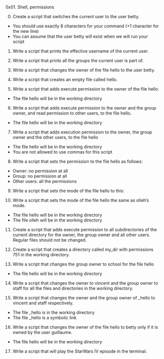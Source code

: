 0x01. Shell, permissions

0. Create a script that switches the current user to the user betty.

- You should use exactly 8 characters for your command (+1 character for the new line)
- You can assume that the user betty will exist when we will run your script

1. Write a script that prints the effective username of the current user.

2. Write a script that prints all the groups the current user is part of.

3. Write a script that changes the owner of the file hello to the user betty.

4. Write a script that creates an empty file called hello.

5. Write a script that adds execute permission to the owner of the file hello.

- The file hello will be in the working directory

6. Write a script that adds execute permission to the owner and the group owner, and read permission to other users, to the file hello.

- The file hello will be in the working directory

7. Write a script that adds execution permission to the owner, the group owner and the other users, to the file hello

- The file hello will be in the working directory
- You are not allowed to use commas for this script

8. Write a script that sets the permission to the file hello as follows:

- Owner: no permission at all
- Group: no permission at all
- Other users: all the permissions

9. Write a script that sets the mode of the file hello to this:

10. Write a script that sets the mode of the file hello the same as olleh’s mode.

- The file hello will be in the working directory
- The file olleh will be in the working directory

11. Create a script that adds execute permission to all subdirectories of the current directory for the owner, the group owner and all other users.
Regular files should not be changed.

12. Create a script that creates a directory called my_dir with permissions 751 in the working directory.

13. Write a script that changes the group owner to school for the file hello

- The file hello will be in the working directory

14. Write a script that changes the owner to vincent and the group owner to staff for all the files and directories in the working directory.

15. Write a script that changes the owner and the group owner of _hello to vincent and staff respectively.

- The file _hello is in the working directory
- The file _hello is a symbolic link

16. Write a script that changes the owner of the file hello to betty only if it is owned by the user guillaume.

- The file hello will be in the working directory

17. Write a script that will play the StarWars IV episode in the terminal.     
